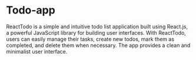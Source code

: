 # Todo-app
ReactTodo is a simple and intuitive todo list application built using React.js, a powerful JavaScript library for building user interfaces. With ReactTodo, users can easily manage their tasks, create new todos, mark them as completed, and delete them when necessary. The app provides a clean and minimalist user interface.
